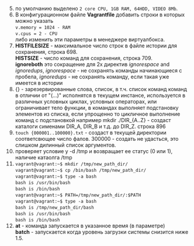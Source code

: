 5. по умолчанию выделено `2 core CPU, 1GB RAM, 64HDD, VIDEO 8Mb`.
6. В конфигурационном файле **Vagrantfile** добавить строки в которых можно указать  
  `v.memory = 1024 - RAM`  
   `v.cpus = 2 - CPU`  
либо изменить эти параметры в менеджере виртуалбокса.
7. **HISTFILESIZE** - максимальное число строк в файле истории для сохранения, строка 698.  
**HISTSIZE** - число команд для сохранения, строка 709.  
**ignoreboth** это сокращение для 2х директив *ignorespace* and *ignoredups*, 
    *ignorespace* - не сохранять команды начинающиеся с пробела, 
    *ignoredups* - не сохранять команду, если такая уже имеется в истории
8. {} - зарезервированные слова, список, в т.ч. список команд команд в отличии от "(...)" исполнятся в текущем инстансе, используется в различных условных циклах, условных операторах, или ограничивает тело функции, в командах выполняет подстановку элементов из списка, если упрощенно то  цикличное выполнение команд с подстановкой например mkdir ./DIR_{A..Z} - создаст каталоги сименами DIR_A, DIR_B и т.д. до DIR_Z. строка 896
9. `touch {000001..100000}.txt` - создаст в текущей директории соответсвющее число фалов. 
300000 - создать не удасться, это слишком дилинный список аргументов.
10. проверяет условие у -d /tmp и возвращает ее статус (0 или 1), наличие катаолга /tmp
11. `vagrant@vagrant:~$ mkdir /tmp/new_path_dir/`  
`vagrant@vagrant:~$ cp /bin/bash /tmp/new_path_dir/`  
`vagrant@vagrant:~$ type -a bash`  
`bash is /usr/bin/bash`  
`bash is /bin/bash`  
`vagrant@vagrant:~$ PATH=/tmp/new_path_dir/:$PATH`  
`vagrant@vagrant:~$ type -a bash`  
`bash is /tmp/new_path_dir/bash`  
`bash is /usr/bin/bash`  
`bash is /bin/bash`  
12. **at** - команда запускается в указанное время (в параметре)  
**batch** - запускается когда уровень загрузки системы снизится ниже 1.5.
    

 


